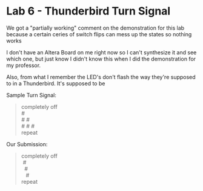 # Lab 6 - Thunderbird Turn Signal

We got a "partially working" comment on the demonstration for this lab because a certain ceries of switch flips can mess up the states so nothing works 

I don't have an Altera Board on me right now so I can't synthesize it and see which one, but just know I didn't know this when I did the demonstration for my professor. 

Also, from what I remember the LED's don't flash the way they're supposed to in a Thunderbird. It's supposed to be

Sample Turn Signal:
>completely off     
>\#  
>\# \#  
>\# \# \#    
>repeat     

Our Submission:
>completely off  
>&nbsp;\#  
>&nbsp;&nbsp;\#    
>&nbsp;&nbsp;&nbsp;\#    
>repeat  
